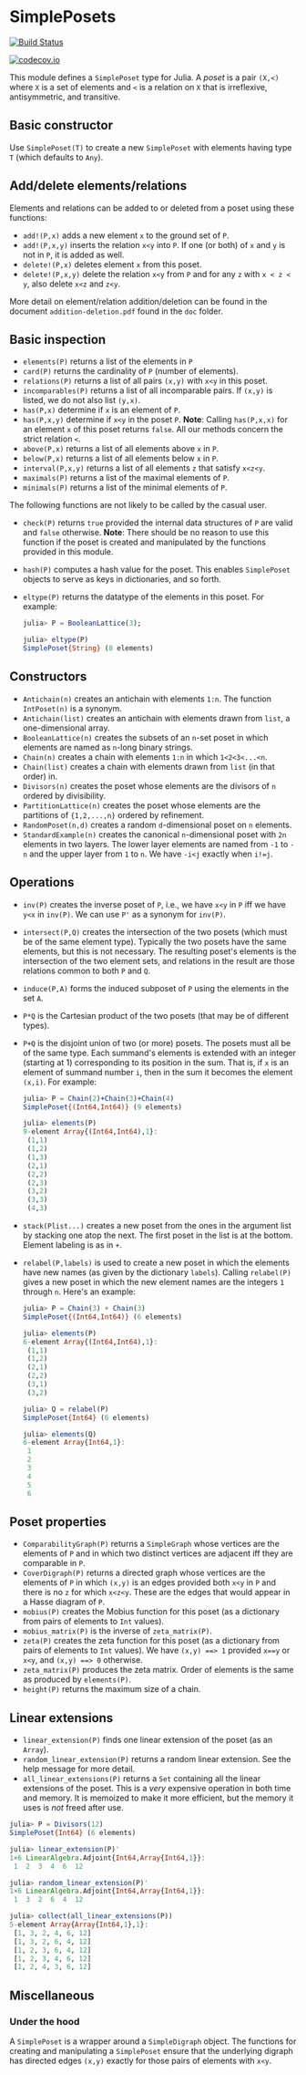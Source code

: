 # SimplePosets

[![Build Status](https://travis-ci.org/scheinerman/SimplePosets.jl.svg?branch=master)](https://travis-ci.org/scheinerman/SimplePosets.jl)


[![codecov.io](http://codecov.io/github/scheinerman/SimplePosets.jl/coverage.svg?branch=master)](http://codecov.io/github/scheinerman/SimplePosets.jl?branch=master)


This module defines a `SimplePoset` type for Julia. A *poset* is a
pair `(X,<)` where `X` is a set of elements and `<` is a relation on
`X` that is irreflexive, antisymmetric, and transitive.


## Basic constructor

Use `SimplePoset(T)` to create a new `SimplePoset` with elements
having type `T` (which defaults to `Any`).


## Add/delete elements/relations

Elements and relations can be added to or deleted from a poset using
these functions:

* `add!(P,x)` adds a new element `x` to the ground set of `P`.
* `add!(P,x,y)` inserts the relation `x<y` into `P`. If one (or both)
  of `x` and `y` is not in `P`, it is added as well.
* `delete!(P,x)` deletes element `x` from this poset.
* `delete!(P,x,y)` delete the relation `x<y` from `P` and for any `z`
  with `x < z < y`, also delete `x<z` and `z<y`.

More detail on element/relation addition/deletion can be found in the
document `addition-deletion.pdf` found in the `doc` folder.

## Basic inspection

* `elements(P)` returns a list of the elements in `P`
* `card(P)` returns the cardinality of `P` (number of elements).
* `relations(P)` returns a list of all pairs `(x,y)` with `x<y` in
  this poset.
* `incomparables(P)` returns a list of all incomparable pairs. If
  `(x,y)` is listed, we do not also list `(y,x)`.
* `has(P,x)` determine if `x` is an element of `P`.
* `has(P,x,y)` determine if `x<y` in the poset `P`. **Note**: Calling
  `has(P,x,x)` for an element `x` of this poset returns `false`. All
  our methods concern the strict relation `<`.
* `above(P,x)` returns a list of all elements above `x` in `P`.
* `below(P,x)` returns a list of all elements below `x` in `P`.
* `interval(P,x,y)` returns a list of all elements `z` that satisfy
  `x<z<y`.
* `maximals(P)` returns a list of the maximal elements of `P`.
* `minimals(P)` returns a list of the minimal elements of `P`.


The following functions are not likely to be called by the casual user.

* `check(P)` returns `true` provided the internal data structures of
  `P` are valid and `false` otherwise. **Note**: There should be no
  reason to use this function if the poset is created and manipulated
  by the functions provided in this module.
* `hash(P)` computes a hash value for the poset. This enables `SimplePoset`
  objects to serve as keys in dictionaries, and so forth.
* `eltype(P)` returns the datatype of the elements in this poset. For example:

  ```julia
  julia> P = BooleanLattice(3);

  julia> eltype(P)
  SimplePoset{String} (8 elements)
  ```

## Constructors

* `Antichain(n)` creates an antichain with elements `1:n`. The
  function `IntPoset(n)` is a synonym.
* `Antichain(list)` creates an antichain with elements drawn from
  `list`, a one-dimensional array.
* `BooleanLattice(n)` creates the subsets of an `n`-set poset in which
  elements are named as `n`-long binary strings.
* `Chain(n)` creates a chain with elements `1:n` in which
  `1<2<3<...<n`.
* `Chain(list)` creates a chain with elements drawn from `list` (in that
  order) in.
* `Divisors(n)` creates the poset whose elements are the divisors of
  `n` ordered by divisibility.
* `PartitionLattice(n)` creates the poset whose elements are the partitions of
`{1,2,...,n}` ordered by refinement.
* `RandomPoset(n,d)` creates a random `d`-dimensional poset on `n`
  elements.
* `StandardExample(n)` creates the canonical `n`-dimensional poset
  with `2n` elements in two layers. The lower layer elements are named
  from `-1` to `-n` and the upper layer from `1` to `n`. We have
  `-i<j` exactly when `i!=j`.

## Operations

* `inv(P)` creates the inverse poset of `P`, i.e., we have `x<y` in
`P` iff we have `y<x` in `inv(P)`. We can use `P'` as a synonym for
`inv(P)`.
* `intersect(P,Q)` creates the intersection of the two posets (which
must be of the same element type). Typically the two posets have the
same elements, but this is not necessary. The resulting poset's
elements is the intersection of the two element sets, and relations
in the result are those relations common to both `P` and `Q`.
* `induce(P,A)` forms the induced subposet of `P` using the elements
in the set `A`.
* `P*Q` is the Cartesian product of the two posets (that may be of different types).
* `P+Q` is the disjoint union of two (or more) posets. The posets must
all be of the same type. Each summand's elements is extended with an
integer (starting at 1) corresponding to its position in the
sum. That is, if `x` is an element of summand number `i`, then in
the sum it becomes the element `(x,i)`. For example:

  ```julia
  julia> P = Chain(2)+Chain(3)+Chain(4)
  SimplePoset{(Int64,Int64)} (9 elements)

  julia> elements(P)
  9-element Array{(Int64,Int64),1}:
   (1,1)
   (1,2)
   (1,3)
   (2,1)
   (2,2)
   (2,3)
   (3,2)
   (3,3)
   (4,3)
  ```

* `stack(Plist...)` creates a new poset from the ones in the argument
  list by stacking one atop the next. The first poset in the list is
  at the bottom.  Element labeling
  is as in `+`.
* `relabel(P,labels)` is used to create a new poset in which the elements
   have new names (as given by the dictionary `labels`). Calling
   `relabel(P)` gives a new poset in which the new element names are
   the integers `1` through `n`. Here's an example:

   ```julia
   julia> P = Chain(3) + Chain(3)
   SimplePoset{(Int64,Int64)} (6 elements)

   julia> elements(P)
   6-element Array{(Int64,Int64),1}:
    (1,1)
    (1,2)
    (2,1)
    (2,2)
    (3,1)
    (3,2)

   julia> Q = relabel(P)
   SimplePoset{Int64} (6 elements)

   julia> elements(Q)
   6-element Array{Int64,1}:
    1
    2
    3
    4
    5
    6
   ```

## Poset properties

* `ComparabilityGraph(P)` returns a `SimpleGraph` whose vertices are
  the elements of `P` and in which two distinct vertices are adjacent
  iff they are comparable in `P`.
* `CoverDigraph(P)` returns a directed graph whose vertices are the
  elements of `P` in which `(x,y)` is an edges provided both `x<y` in `P`
  and there is no `z` for which `x<z<y`. These are the edges that would
  appear in a Hasse diagram of `P`.
* `mobius(P)` creates the Mobius function for this poset (as a
  dictionary from pairs of elements to `Int` values).
* `mobius_matrix(P)` is the inverse of `zeta_matrix(P)`.
* `zeta(P)` creates the zeta function for this poset (as a dictionary
  from pairs of elements to `Int` values). We have `(x,y) ==> 1`
  provided `x==y` or `x<y`, and `(x,y) ==> 0` otherwise.
* `zeta_matrix(P)` produces the zeta matrix. Order of elements is the
  same as produced by `elements(P)`.
* `height(P)` returns the maximum size of a chain.

## Linear extensions

+ `linear_extension(P)` finds one linear extension of the poset (as an
  `Array`).
+ `random_linear_extension(P)` returns a random linear extension. See the
   help message for more detail.
+ `all_linear_extensions(P)` returns a `Set` containing all the linear
  extensions of the poset. This is a *very* expensive operation in
  both time and memory. It is memoized to make it more efficient, but
  the memory it uses is *not* freed after use.

```julia
julia> P = Divisors(12)
SimplePoset{Int64} (6 elements)

julia> linear_extension(P)'
1×6 LinearAlgebra.Adjoint{Int64,Array{Int64,1}}:
 1  2  3  4  6  12

julia> random_linear_extension(P)'
1×6 LinearAlgebra.Adjoint{Int64,Array{Int64,1}}:
 1  3  2  6  4  12

julia> collect(all_linear_extensions(P))
5-element Array{Array{Int64,1},1}:
 [1, 3, 2, 4, 6, 12]
 [1, 3, 2, 6, 4, 12]
 [1, 2, 3, 6, 4, 12]
 [1, 2, 3, 4, 6, 12]
 [1, 2, 4, 3, 6, 12]
  ```

## Miscellaneous

### Under the hood ###

A `SimplePoset` is a wrapper around a `SimpleDigraph` object. The
functions for creating and manipulating a `SimplePoset` ensure that
the underlying digraph has directed edges `(x,y)` exactly for those
pairs of elements with `x<y`.
